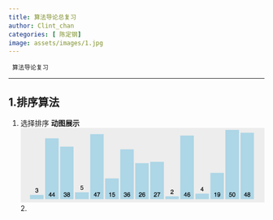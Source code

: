 ```yaml
---
title: 算法导论总复习
author: Clint_chan
categories: [ 陈定钢]
image: assets/images/1.jpg
---
```



	 算法导论复习
   


----------


 
 
## 1.排序算法

 1. 选择排序
    **动图展示**
![选择排序](/assets/images/selectionSort.gif)
	2. 